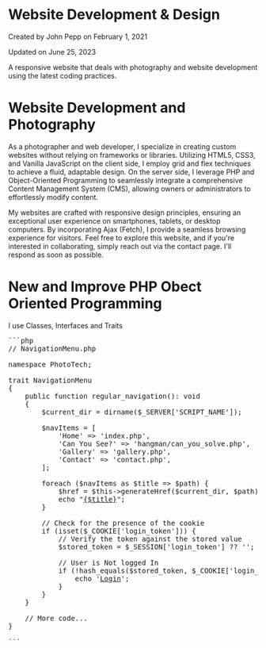 # Website Development & Design
Created by John Pepp on February 1, 2021

Updated on June 25, 2023

A responsive website that deals with photography and website development using the latest coding practices.

# Website Development and Photography
As a photographer and web developer, I specialize in creating custom websites without relying on frameworks or libraries. Utilizing HTML5, CSS3, and Vanilla JavaScript on the client side, I employ grid and flex techniques to achieve a fluid, adaptable design. On the server side, I leverage PHP and Object-Oriented Programming to seamlessly integrate a comprehensive Content Management System (CMS), allowing owners or administrators to effortlessly modify content.

My websites are crafted with responsive design principles, ensuring an exceptional user experience on smartphones, tablets, or desktop computers. By incorporating Ajax (Fetch), I provide a seamless browsing experience for visitors. Feel free to explore this website, and if you're interested in collaborating, simply reach out via the contact page. I'll respond as soon as possible.

# New and Improve PHP Obect Oriented Programming
I use Classes, Interfaces and Traits
<pre>
```php
// NavigationMenu.php

namespace PhotoTech;

trait NavigationMenu
{
    public function regular_navigation(): void
    {
        $current_dir = dirname($_SERVER['SCRIPT_NAME']);

        $navItems = [
            'Home' => 'index.php',
            'Can You See?' => 'hangman/can_you_solve.php',
            'Gallery' => 'gallery.php',
            'Contact' => 'contact.php',
        ];

        foreach ($navItems as $title => $path) {
            $href = $this->generateHref($current_dir, $path);
            echo "<a href=\"{$href}\">{$title}</a>";
        }

        // Check for the presence of the cookie
        if (isset($_COOKIE['login_token'])) {
            // Verify the token against the stored value
            $stored_token = $_SESSION['login_token'] ?? '';

            // User is Not logged In
            if (!hash_equals($stored_token, $_COOKIE['login_token'])) {
                echo '<a href="/admin/login.php">Login</a>';
            }
        }
    }

    // More code...
}

```
</pre>
